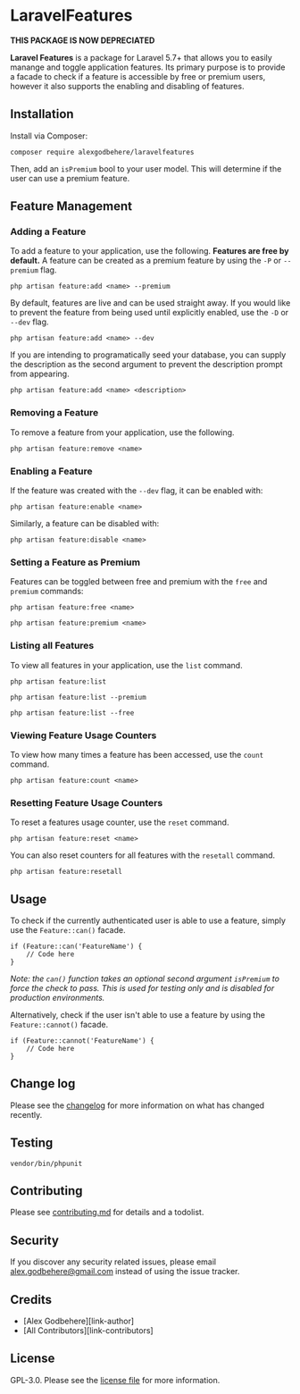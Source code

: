 # LaravelFeatures

**THIS PACKAGE IS NOW DEPRECIATED**


**Laravel Features** is a package for Laravel 5.7+ that allows you to easily manange and toggle application features. Its primary purpose is to provide a facade to check if a feature is accessible by free or premium users, however it also supports the enabling and disabling of features.


## Installation

Install via Composer:

```
composer require alexgodbehere/laravelfeatures
```

Then, add an `isPremium` bool to your user model. This will determine if the user can use a premium feature.
## Feature Management

### Adding a Feature

To add a feature to your application, use the following. **Features are free by default.** A feature can be created as a premium feature by using the `-P` or `--premium` flag.

```
php artisan feature:add <name> --premium
```

By default, features are live and can be used straight away. If you would like to prevent the feature from being used until explicitly enabled, use the `-D` or `--dev` flag.

```
php artisan feature:add <name> --dev
```

If you are intending to programatically seed your database, you can supply the description as the second argument to prevent the description prompt from appearing.

```
php artisan feature:add <name> <description>
```

### Removing a Feature

To remove a feature from your application, use the following.

```
php artisan feature:remove <name>
```

### Enabling a Feature

If the feature was created with the `--dev` flag, it can be enabled with:
```
php artisan feature:enable <name>
```

Similarly, a feature can be disabled with:
```
php artisan feature:disable <name>
```

### Setting a Feature as Premium

Features can be toggled between free and premium with the `free` and `premium` commands:

```
php artisan feature:free <name>
```

```
php artisan feature:premium <name>
```

### Listing all Features

To view all features in your application, use the `list` command.
```
php artisan feature:list
```
```
php artisan feature:list --premium
```

```
php artisan feature:list --free
```

### Viewing Feature Usage Counters

To view how many times a feature has been accessed, use the `count` command.

```
php artisan feature:count <name>
```

### Resetting Feature Usage Counters

To reset a features usage counter, use the `reset` command.

```
php artisan feature:reset <name>
```

You can also reset counters for all features with the `resetall` command.

```
php artisan feature:resetall
```

## Usage

To check if the currently authenticated user is able to use a feature, simply use the `Feature::can()` facade.

```
if (Feature::can('FeatureName') {
    // Code here
}
```

*Note: the `can()` function takes an optional second argument `isPremium` to force the check to pass. This is used for testing only and is disabled for production environments.*

Alternatively, check if the user isn't able to use a feature by using the `Feature::cannot()` facade.
```
if (Feature::cannot('FeatureName') {
    // Code here
}
```

## Change log

Please see the [changelog](changelog.md) for more information on what has changed recently.

## Testing

```
vendor/bin/phpunit
```

## Contributing

Please see [contributing.md](contributing.md) for details and a todolist.

## Security

If you discover any security related issues, please email alex.godbehere@gmail.com instead of using the issue tracker.

## Credits

- [Alex Godbehere][link-author]
- [All Contributors][link-contributors]

## License

GPL-3.0. Please see the [license file](license.md) for more information.
